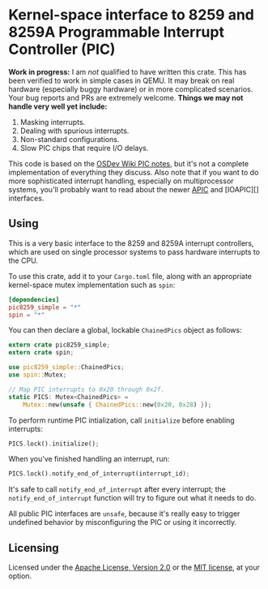 # Kernel-space interface to 8259 and 8259A Programmable Interrupt Controller (PIC)

**Work in progress:** I am _not_ qualified to have written this crate.
This has been verified to work in simple cases in QEMU.  It may break on
real hardware (especially buggy hardware) or in more complicated scenarios.
Your bug reports and PRs are extremely welcome.  **Things we may not handle
very well yet include:**

1. Masking interrupts.
2. Dealing with spurious interrupts.
3. Non-standard configurations.
4. Slow PIC chips that require I/O delays.

This code is based on the [OSDev Wiki PIC notes][PIC], but it's not a
complete implementation of everything they discuss.  Also note that if you
want to do more sophisticated interrupt handling, especially on
multiprocessor systems, you'll probably want to read about the newer
[APIC][] and [IOAPIC][] interfaces.

[PIC]: http://wiki.osdev.org/8259_PIC
[APIC]: http://wiki.osdev.org/APIC
[IOPIC]: http://wiki.osdev.org/IOAPIC

## Using

This is a very basic interface to the 8259 and 8259A interrupt controllers,
which are used on single processor systems to pass hardware interrupts to
the CPU.

To use this crate, add it to your `Cargo.toml` file, along with an
appropriate kernel-space mutex implementation such as `spin`:

```toml
[dependencies]
pic8259_simple = "*"
spin = "*"
```

You can then declare a global, lockable `ChainedPics` object as follows:

```rust
extern crate pic8259_simple;
extern crate spin;

use pic8259_simple::ChainedPics;
use spin::Mutex;

// Map PIC interrupts to 0x20 through 0x2f.
static PICS: Mutex<ChainedPics> =
    Mutex::new(unsafe { ChainedPics::new(0x20, 0x28) });
```

To perform runtime PIC intialization, call `initialize` before enabling
interrupts:

```rust
PICS.lock().initialize();
```

When you've finished handling an interrupt, run:

```rust
PICS.lock().notify_end_of_interrupt(interrupt_id);
```

It's safe to call `notify_end_of_interrupt` after every interrupt; the
`notify_end_of_interrupt` function will try to figure out what it needs to
do.

All public PIC interfaces are `unsafe`, because it's really easy to trigger
undefined behavior by misconfiguring the PIC or using it incorrectly.

## Licensing

Licensed under the [Apache License, Version 2.0][LICENSE-APACHE] or the
[MIT license][LICENSE-MIT], at your option.

[LICENSE-APACHE]: http://www.apache.org/licenses/LICENSE-2.0
[LICENSE-MIT]: http://opensource.org/licenses/MIT
